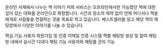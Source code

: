 온라인 서재에서 나누는 책 이야기
저희 서비스는 오프라인에서만 가능했던 책에 대한 깊이 있는 대화를 온라인으로 확장합니다.
시간과 장소의 제약 없이 언제 어디서나 책을 매개로 사람들을 연결하는 것을 목표로 하고 있습니다.
베스트셀러들 읽고 해당 책의 채팅방에서 다양한 이야기를 나눌 수 있습니다.

핵심 기능
사용자 회원가입 및 인증
이메일 인증 시스템
책별 채팅방 생성 및 참여
채팅방 내에서 실시간 다대다 채팅 기능
사용자와 채팅룸 관리 기능
